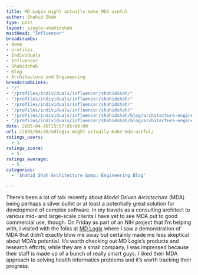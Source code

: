```yaml
---
title: MD Logix might actually make MDA useful
author: Shahid Shah
type: post
layout: single-shahidshah
mastHead: "Influencer"
breadcrumbs:
- Home
- profiles
- Individuals
- Influencer
- Shahidshah
- Blog
- Architecture and Engineering
breadcrumbLinks:
- "/"
- "/profiles/individuals/influencer/shahidshah/"
- "/profiles/individuals/influencer/shahidshah/"
- "/profiles/individuals/influencer/shahidshah/"
- "/profiles/individuals/influencer/shahidshah/"
- "/profiles/individuals/influencer/shahidshah/blog/architecture-engineering/"
- "/profiles/individuals/influencer/shahidshah/blog/architecture-engineering/"
date: 2005-04-30T15:57:05+00:00
url: /2005/04/30/mdlogix-might-actually-make-mda-useful/
ratings_users:
  - 1
ratings_score:
  - 5
ratings_average:
  - 5
categories:
  - 'Shahid Shah Architecture &amp; Engineering Blog'

---
```

There&#8217;s been a lot of talk recently about _Model Driven Architecture_ (MDA) being perhaps a silver bullet or at least a potentially great solution for development of complex software. In my travels as a consulting architect to various mid- and large-scale clients I have yet to see MDA put to good commercial use, though. On Friday as part of an NIH project that I&#8217;m helping with, I visited with the folks at [MD Logix][1] where I saw a demonstration of MDA that didn&#8217;t exactly blow me away but certainly made me less skeptical about MDA&#8217;s potential. It&#8217;s worth checking out MD Logix&#8217;s products and research efforts; while they are a small company, I was impressed because their staff is made up of a bunch of really smart guys. I liked their MDA approach to solving health informatics problems and it&#8217;s worth tracking their progress.

 [1]: http://www.mdlogix.com/